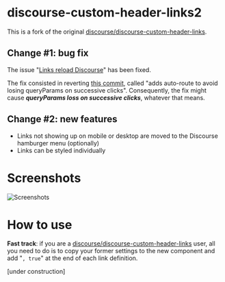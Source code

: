 # discourse-custom-header-links2

This is a fork of the original
[discourse/discourse-custom-header-links](https://github.com/discourse/discourse-custom-header-links).

## Change #1: bug fix

The issue
"[Links reload Discourse](https://meta.discourse.org/t/custom-header-links-links-reload-discourse/113907)"
has been fixed.

The fix consisted in reverting
[this commit](https://github.com/discourse/discourse-custom-header-links/commit/bfda9d3b50bd8e027024b62aa0b7e68611248073),
called "adds auto-route to avoid losing queryParams on successive clicks".
Consequently, the fix might cause **_queryParams loss on successive clicks_**,
whatever that means.

## Change #2: new features

- Links not showing up on mobile or desktop are moved to the Discourse hamburger
  menu (optionally)
- Links can be styled individually

# Screenshots

![Screenshots](screenshots.jpg)

# How to use

**Fast track**: if you are a
[discourse/discourse-custom-header-links](https://github.com/discourse/discourse-custom-header-links)
user, all you need to do is to copy your former settings to the new component
and add "`, true`" at the end of each link definition.

[under construction]
